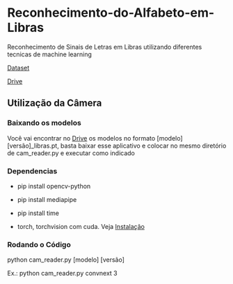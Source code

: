 # Reconhecimento-do-Alfabeto-em-Libras
Reconhecimento de Sinais de Letras em Libras utilizando diferentes tecnicas de machine learning

[Dataset](https://www.kaggle.com/datasets/williansoliveira/libras?resource=download)

[Drive](https://drive.google.com/drive/folders/1FWLEjItsCVNp2cz_t_xlUzyctqFvhMqu?usp=sharing)

## Utilização da Câmera

### Baixando os modelos

Você vai encontrar no [Drive](https://drive.google.com/drive/folders/1FWLEjItsCVNp2cz_t_xlUzyctqFvhMqu?usp=sharing) os modelos no formato [modelo][versão]_libras.pt, basta baixar esse aplicativo e colocar no mesmo diretório de cam_reader.py e executar como indicado

### Dependencias

* pip install opencv-python

* pip install mediapipe

* pip install time

* torch, torchvision com cuda. Veja [Instalação](https://pytorch.org/get-started/locally/)

### Rodando o Código
  python cam_reader.py [modelo] [versão]

  Ex.: python cam_reader.py convnext 3
